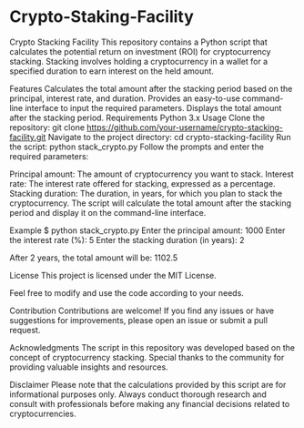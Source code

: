 # Crypto-Staking-Facility
Crypto Stacking Facility
This repository contains a Python script that calculates the potential return on investment (ROI) for cryptocurrency stacking. Stacking involves holding a cryptocurrency in a wallet for a specified duration to earn interest on the held amount.

Features
Calculates the total amount after the stacking period based on the principal, interest rate, and duration.
Provides an easy-to-use command-line interface to input the required parameters.
Displays the total amount after the stacking period.
Requirements
Python 3.x
Usage
Clone the repository:
git clone https://github.com/your-username/crypto-stacking-facility.git
Navigate to the project directory:
cd crypto-stacking-facility
Run the script:
python stack_crypto.py
Follow the prompts and enter the required parameters:

Principal amount: The amount of cryptocurrency you want to stack.
Interest rate: The interest rate offered for stacking, expressed as a percentage.
Stacking duration: The duration, in years, for which you plan to stack the cryptocurrency.
The script will calculate the total amount after the stacking period and display it on the command-line interface.

Example
$ python stack_crypto.py
Enter the principal amount: 1000
Enter the interest rate (%): 5
Enter the stacking duration (in years): 2

After 2 years, the total amount will be: 1102.5

License
This project is licensed under the MIT License.

Feel free to modify and use the code according to your needs.

Contribution
Contributions are welcome! If you find any issues or have suggestions for improvements, please open an issue or submit a pull request.

Acknowledgments
The script in this repository was developed based on the concept of cryptocurrency stacking. Special thanks to the community for providing valuable insights and resources.

Disclaimer
Please note that the calculations provided by this script are for informational purposes only. Always conduct thorough research and consult with professionals before making any financial decisions related to cryptocurrencies.


